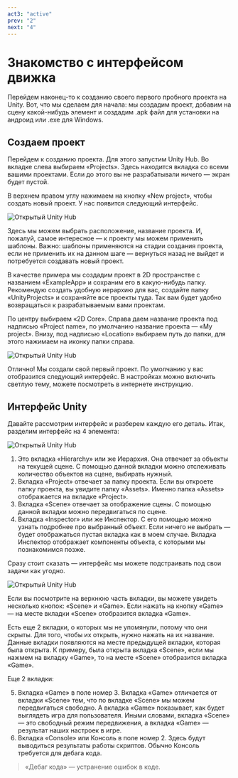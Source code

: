 ```yaml
---
act3: "active"
prev: "2"
next: "4"
---
```


# Знакомство с интерфейсом движка

Перейдем наконец-то к созданию своего первого пробного проекта на Unity. Вот, что мы сделаем для начала: мы создадим проект, добавим на сцену какой-нибудь элемент и создадим .apk файл для установки на андроид или .exe для Windows.

## Создаем проект

Перейдем к созданию проекта. Для этого запустим Unity Hub. Во вкладке слева выбираем «Projects». Здесь находится вкладка со всеми вашими проектами. Если до этого вы не разрабатывали ничего — экран будет пустой.

В верхнем правом углу нажимаем на кнопку «New project», чтобы создать новый проект. У нас появится следующий интерфейс.

![Открытый Unity Hub](/img/unity/less3/less3__01.jpg)

Здесь мы можем выбрать расположение, название проекта. И, пожалуй, самое интересное — к проекту мы можем применить шаблоны. Важно: шаблоны применяются на стадии создания проекта, если не применить их на данном шаге — вернуться назад не выйдет и потребуется создавать новый проект.

В качестве примера мы создадим проект в 2D пространстве с названием «ExampleApp» и сохраним его в какую-нибудь папку. Рекомендую создать удобную иерархию для вас, создайте папку «UnityProjects» и сохраняйте все проекты туда. Так вам будет удобно возвращаться к разрабатываемым вами проектам.

По центру выбираем «2D Core». Справа даем название проекта под надписью «Project name», по умолчанию название проекта — «My project». Внизу, под надписью «Location» выбираем путь до папки, для этого нажимаем на иконку папки справа.

![Открытый Unity Hub](/img/unity/less3/less3__02.jpg)

Отлично! Мы создали свой первый проект. По умолчанию у вас отобразится следующий интерфейс. В настройках можно включить светлую тему, можете посмотреть в интернете инструкцию.

## Интерфейс Unity

Давайте рассмотрим интерфейс и разберем каждую его деталь. Итак, разделим интерфейс на 4 элемента:

![Открытый Unity Hub](/img/unity/less3/less3__03.jpg)

1. Это вкладка «Hierarchy» или же Иерархия. Она отвечает за объекты на текущей сцене. С помощью данной вкладки можно отслеживать количество объектов на сцене, выбирать нужный.
2. Вкладка «Project» отвечает за папку проекта. Если вы откроете папку проекта, вы увидите папку «Assets». Именно папка «Assets» отображается на вкладке «Project».
3. Вкладка «Scene» отвечает за отображение сцены. С помощью данной вкладки можно передвигаться по сцене.
4. Вкладка «Inspector» или же Инспектор. С его помощью можно узнать подробнее про выбранный объект. Если ничего не выбрать — будет отображаться пустая вкладка как в моем случае. Вкладка Инспектор отображает компоненты объекта, с которыми мы познакомимся позже.

Сразу стоит сказать — интерфейс мы можете подстраивать под свои задачи как угодно.

![Открытый Unity Hub](/img/unity/less3/less3__04.jpg)

Если вы посмотрите на верхнюю часть вкладки, вы можете увидеть несколько кнопок: «Scene» и «Game». Если нажать на кнопку «Game» — на месте вкладки «Scene» отобразится вкладка «Game».

Есть еще 2 вкладки, о которых мы не упомянули, потому что они скрыты. Для того, чтобы их открыть, нужно нажать на их название. Данные вкладки появляются на месте предыдущей вкладки, которая была открыта. К примеру, была открыта вкладка «Scene», если мы нажмем на вкладку «Game», то на месте «Scene» отобразится вкладка «Game».

Еще 2 вкладки:

5. Вкладка «Game» в поле номер 3. Вкладка «Game» отличается от вкладки «Scene» тем, что по вкладке «Scene» мы можем передвигаться свободно. А вкладка «Game» показывает, как будет выглядеть игра для пользователя. Иными словами, вкладка «Scene» — это свободный режим передвижения, а вкладка «Game» — результат наших настроек в игре.
6. Вкладка «Console» или Консоль в поле номер 2. Здесь будут выводиться результаты работы скриптов. Обычно Консоль требуется для дебага кода.

> «Дебаг кода» — устранение ошибок в коде.
